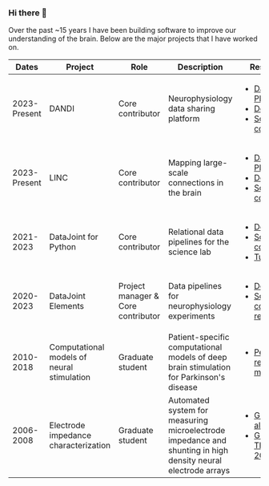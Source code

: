 ### Hi there 👋

Over the past ~15 years I have been building software to improve our understanding of the brain.  Below are the major projects that I have worked on.

| Dates | Project | Role | Description | Resources |
|--|--|--|--|--|
| 2023-Present | DANDI | Core contributor | Neurophysiology data sharing platform | <ul><li>[Data Platform](https://dandiarchive.org/)</li><li>[Docs](https://www.dandiarchive.org/handbook/)</li><li>[Source code](https://github.com/dandi/)</li></ul> |
| 2023-Present | LINC | Core contributor | Mapping large-scale connections in the brain | <ul><li>[Data Platform](https://lincbrain.org/)</li><li>[Docs](https://docs.lincbrain.org/)</li><li>[Source code](https://github.com/lincbrain)</li></ul> |
| 2021-2023 | DataJoint for Python | Core contributor | Relational data pipelines for the science lab | <ul><li>[Docs](https://datajoint.com/docs/core/datajoint-python/)</li><li>[Source code](https://github.com/datajoint/datajoint-python)</li><li>[Tutorials](https://github.com/datajoint/datajoint-tutorials)</li></ul> |
| 2020-2023 | DataJoint Elements | Project manager & Core contributor | Data pipelines for neurophysiology experiments | <ul><li>[Docs](https://datajoint.com/docs/elements/)</li><li>[Source code for 14 repositories](https://github.com/orgs/datajoint/repositories?q=element&type=source&language=&sort=)</li></ul> |
| 2010-2018 | Computational models of neural stimulation | Graduate student | Patient-specific computational models of deep brain stimulation for Parkinson's disease | <ul><li>[Peer-reviewed manuscripts](https://pubmed.ncbi.nlm.nih.gov/?term=kabilar+gunalan&filter=years.2014-2020&sort=pubdate)</li></ul> |
| 2006-2008 | Electrode impedance characterization | Graduate student | Automated system for measuring microelectrode impedance and shunting in high density neural electrode arrays | <ul><li>[Gunalan et al. 2009](https://doi.org/10.1016/j.jneumeth.2008.12.020)</li><li>[Gunalan Thesis 2010](https://www.proquest.com/openview/314ad9c6dac5841071e9887b7bf5560e/1?pq-origsite=gscholar&cbl=18750)</li></ul>  |

<!--
**kabilar/kabilar** is a ✨ _special_ ✨ repository because its `README.md` (this file) appears on your GitHub profile.

Here are some ideas to get you started:

- 🔭 I’m currently working on ...
- 🌱 I’m currently learning ...
- 👯 I’m looking to collaborate on ...
- 🤔 I’m looking for help with ...
- 💬 Ask me about ...
- 📫 How to reach me: ...
- 😄 Pronouns: ...
- ⚡ Fun fact: ...
-->
